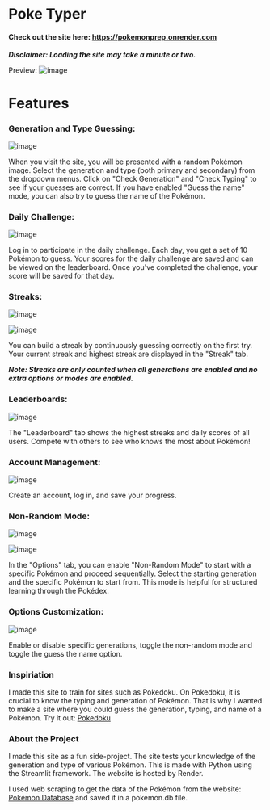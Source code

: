 # Poke Typer

#### Check out the site here: https://pokemonprep.onrender.com

**_Disclaimer: Loading the site may take a minute or two._**

Preview:
![image](./pictures/preview1206.png)

# Features

### Generation and Type Guessing:

![image](./pictures/correctguessing.png)

When you visit the site, you will be presented with a random Pokémon image.
Select the generation and type (both primary and secondary) from the dropdown menus.
Click on "Check Generation" and "Check Typing" to see if your guesses are correct.
If you have enabled "Guess the name" mode, you can also try to guess the name of the Pokémon.

### Daily Challenge:

![image](./pictures/dailychallenge.png)

Log in to participate in the daily challenge.
Each day, you get a set of 10 Pokémon to guess.
Your scores for the daily challenge are saved and can be viewed on the leaderboard.
Once you've completed the challenge, your score will be saved for that day.

### Streaks:

![image](./pictures/streakbar.png)

![image](./pictures/streakincreased.png)

You can build a streak by continuously guessing correctly on the first try.
Your current streak and highest streak are displayed in the "Streak" tab.

**_Note: Streaks are only counted when all generations are enabled and no extra options or modes are enabled._**

### Leaderboards:

![image](./pictures/leaderboard.png)

The "Leaderboard" tab shows the highest streaks and daily scores of all users.
Compete with others to see who knows the most about Pokémon!

### Account Management:

![image](./pictures/account.png)

Create an account, log in, and save your progress.

### Non-Random Mode:

![image](./pictures/nonrandomactive.png)

![image](./pictures/nonrandomoptions.png)

In the "Options" tab, you can enable "Non-Random Mode" to start with a specific Pokémon and proceed sequentially.
Select the starting generation and the specific Pokémon to start from.
This mode is helpful for structured learning through the Pokédex.

### Options Customization:

![image](./pictures/Options.png)

Enable or disable specific generations, toggle the non-random mode and toggle the guess the name option.

### Inspiriation

I made this site to train for sites such as Pokedoku. On Pokedoku, it is crucial to know the typing and generation of Pokémon. That is why I wanted to make a site where you could guess the generation, typing, and name of a Pokémon. Try it out: [Pokedoku](https://pokedoku.com)

### About the Project

I made this site as a fun side-project. The site tests your knowledge of the generation and type of various Pokémon. This is made with Python using the Streamlit framework. The website is hosted by Render.

I used web scraping to get the data of the Pokémon from the website: [Pokémon Database](https://pokemondb.net/pokedex/national) and saved it in a pokemon.db file.
